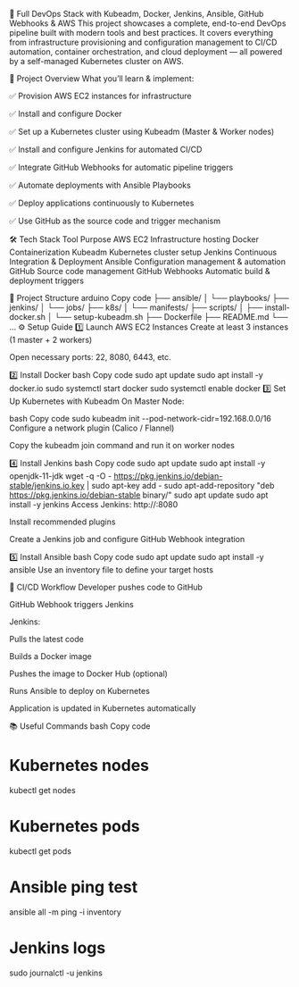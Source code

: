 🚀 Full DevOps Stack with Kubeadm, Docker, Jenkins, Ansible, GitHub Webhooks & AWS
This project showcases a complete, end-to-end DevOps pipeline built with modern tools and best practices. It covers everything from infrastructure provisioning and configuration management to CI/CD automation, container orchestration, and cloud deployment — all powered by a self-managed Kubernetes cluster on AWS.

📌 Project Overview
What you’ll learn & implement:

✅ Provision AWS EC2 instances for infrastructure

✅ Install and configure Docker

✅ Set up a Kubernetes cluster using Kubeadm (Master & Worker nodes)

✅ Install and configure Jenkins for automated CI/CD

✅ Integrate GitHub Webhooks for automatic pipeline triggers

✅ Automate deployments with Ansible Playbooks

✅ Deploy applications continuously to Kubernetes

✅ Use GitHub as the source code and trigger mechanism

🛠 Tech Stack
Tool	Purpose
AWS EC2	Infrastructure hosting
Docker	Containerization
Kubeadm	Kubernetes cluster setup
Jenkins	Continuous Integration & Deployment
Ansible	Configuration management & automation
GitHub	Source code management
GitHub Webhooks	Automatic build & deployment triggers

📂 Project Structure
arduino
Copy code
├── ansible/
│   └── playbooks/
├── jenkins/
│   └── jobs/
├── k8s/
│   └── manifests/
├── scripts/
│   ├── install-docker.sh
│   └── setup-kubeadm.sh
├── Dockerfile
├── README.md
└── ...
⚙️ Setup Guide
1️⃣ Launch AWS EC2 Instances
Create at least 3 instances (1 master + 2 workers)

Open necessary ports: 22, 8080, 6443, etc.

2️⃣ Install Docker
bash
Copy code
sudo apt update
sudo apt install -y docker.io
sudo systemctl start docker
sudo systemctl enable docker
3️⃣ Set Up Kubernetes with Kubeadm
On Master Node:

bash
Copy code
sudo kubeadm init --pod-network-cidr=192.168.0.0/16
Configure a network plugin (Calico / Flannel)

Copy the kubeadm join command and run it on worker nodes

4️⃣ Install Jenkins
bash
Copy code
sudo apt update
sudo apt install -y openjdk-11-jdk
wget -q -O - https://pkg.jenkins.io/debian-stable/jenkins.io.key | sudo apt-key add -
sudo apt-add-repository "deb https://pkg.jenkins.io/debian-stable binary/"
sudo apt update
sudo apt install -y jenkins
Access Jenkins: http://<server-ip>:8080

Install recommended plugins

Create a Jenkins job and configure GitHub Webhook integration

5️⃣ Install Ansible
bash
Copy code
sudo apt update
sudo apt install -y ansible
Use an inventory file to define your target hosts

🔁 CI/CD Workflow
Developer pushes code to GitHub

GitHub Webhook triggers Jenkins

Jenkins:

Pulls the latest code

Builds a Docker image

Pushes the image to Docker Hub (optional)

Runs Ansible to deploy on Kubernetes

Application is updated in Kubernetes automatically

📚 Useful Commands
bash
Copy code
# Kubernetes nodes
kubectl get nodes

# Kubernetes pods
kubectl get pods

# Ansible ping test
ansible all -m ping -i inventory

# Jenkins logs
sudo journalctl -u jenkins
